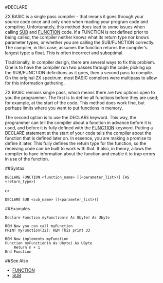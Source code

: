 #DECLARE


ZX BASIC is a single pass compiler - that means it goes through your source code once and only once 
when reading your program code and compiling. Unfortunately, this method does lead to some issues when
calling [SUB](sub.md) and [FUNCTION](function.md) code. If a FUNCTION is not defined prior to being called,
the compiler neither knows what its return type nor knows parameter types, or whether you are calling the
SUB/FUNCTION correctly. The compiler, in this case, assumes the function returns the compiler's largest type:
a float. This is often incorrect and suboptimal.

Traditionally, in compiler design, there are several ways to fix this problem.
One is to have the compiler run two passes through the code; picking up the SUB/FUNCTION definitions as it goes,
then a second pass to compile. On the original ZX spectrum, most BASIC compilers were multipass
to allow for this information gathering. 

ZX BASIC remains single pass, which means there are two options open to you the programmer.
The first is to define all functions before they are used; for example, at the start of the code.
This method does work fine, but perhaps limits where you want to put functions in memory.

The second option is to use the DECLARE keyword. This way, the programmer can tell the compiler about a function
in advance before it is used, and before it is fully defined with the [FUNCTION](function.md) keyword.
Putting a DECLARE statement at the start of your code tells the compiler about the function that is defined later on.
In essence, you are making a promise to define it later. This fully defines the return type for the function,
so the receiving code can be built to work with that. It also, in theory, allows the compiler to have information
about the function and enable it to trap errors in use of the function.

##Syntax

```
DECLARE FUNCTION <function_name> [(<parameter_list>)] [AS <return_type>]
```
or
```
DECLARE SUB <sub_name> [(<parameter_list>)]
```


##Examples

```
Declare Function myFunction(n As Ubyte) As Ubyte

REM Now you can call myFunction
PRINT myFunction(32): REM This print 33

REM Now implements myFunction 
Function myFunction(n As Ubyte) As UByte
    Return n + 1
End Function
```

##See Also
* [FUNCTION](function.md)
* [SUB](sub.md)


